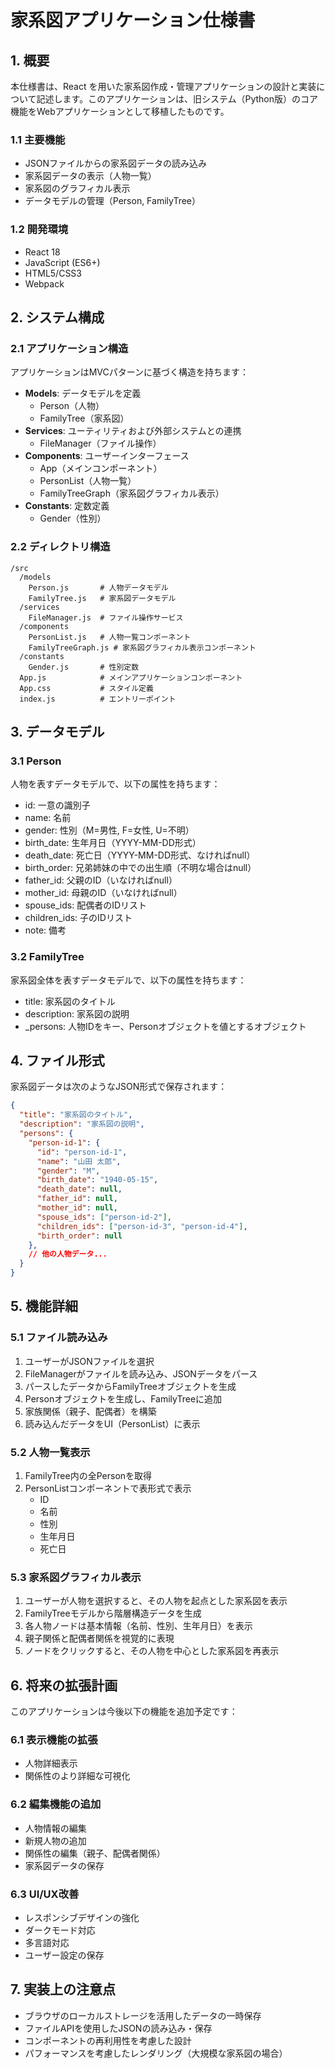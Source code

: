 # 家系図アプリケーション仕様書

## 1. 概要

本仕様書は、React を用いた家系図作成・管理アプリケーションの設計と実装について記述します。このアプリケーションは、旧システム（Python版）のコア機能をWebアプリケーションとして移植したものです。

### 1.1 主要機能

- JSONファイルからの家系図データの読み込み
- 家系図データの表示（人物一覧）
- 家系図のグラフィカル表示
- データモデルの管理（Person, FamilyTree）

### 1.2 開発環境

- React 18
- JavaScript (ES6+)
- HTML5/CSS3
- Webpack

## 2. システム構成

### 2.1 アプリケーション構造

アプリケーションはMVCパターンに基づく構造を持ちます：

- **Models**: データモデルを定義
  - Person（人物）
  - FamilyTree（家系図）
- **Services**: ユーティリティおよび外部システムとの連携
  - FileManager（ファイル操作）
- **Components**: ユーザーインターフェース
  - App（メインコンポーネント）
  - PersonList（人物一覧）
  - FamilyTreeGraph（家系図グラフィカル表示）
- **Constants**: 定数定義
  - Gender（性別）

### 2.2 ディレクトリ構造

```
/src
  /models
    Person.js       # 人物データモデル
    FamilyTree.js   # 家系図データモデル
  /services
    FileManager.js  # ファイル操作サービス
  /components
    PersonList.js   # 人物一覧コンポーネント
    FamilyTreeGraph.js # 家系図グラフィカル表示コンポーネント
  /constants
    Gender.js       # 性別定数
  App.js            # メインアプリケーションコンポーネント
  App.css           # スタイル定義
  index.js          # エントリーポイント
```

## 3. データモデル

### 3.1 Person

人物を表すデータモデルで、以下の属性を持ちます：

- id: 一意の識別子
- name: 名前
- gender: 性別（M=男性, F=女性, U=不明）
- birth_date: 生年月日（YYYY-MM-DD形式）
- death_date: 死亡日（YYYY-MM-DD形式、なければnull）
- birth_order: 兄弟姉妹の中での出生順（不明な場合はnull）
- father_id: 父親のID（いなければnull）
- mother_id: 母親のID（いなければnull）
- spouse_ids: 配偶者のIDリスト
- children_ids: 子のIDリスト
- note: 備考

### 3.2 FamilyTree

家系図全体を表すデータモデルで、以下の属性を持ちます：

- title: 家系図のタイトル
- description: 家系図の説明
- _persons: 人物IDをキー、Personオブジェクトを値とするオブジェクト

## 4. ファイル形式

家系図データは次のようなJSON形式で保存されます：

```json
{
  "title": "家系図のタイトル",
  "description": "家系図の説明",
  "persons": {
    "person-id-1": {
      "id": "person-id-1",
      "name": "山田 太郎",
      "gender": "M",
      "birth_date": "1940-05-15",
      "death_date": null,
      "father_id": null,
      "mother_id": null,
      "spouse_ids": ["person-id-2"],
      "children_ids": ["person-id-3", "person-id-4"],
      "birth_order": null
    },
    // 他の人物データ...
  }
}
```

## 5. 機能詳細

### 5.1 ファイル読み込み

1. ユーザーがJSONファイルを選択
2. FileManagerがファイルを読み込み、JSONデータをパース
3. パースしたデータからFamilyTreeオブジェクトを生成
4. Personオブジェクトを生成し、FamilyTreeに追加
5. 家族関係（親子、配偶者）を構築
6. 読み込んだデータをUI（PersonList）に表示

### 5.2 人物一覧表示

1. FamilyTree内の全Personを取得
2. PersonListコンポーネントで表形式で表示
   - ID
   - 名前
   - 性別
   - 生年月日
   - 死亡日

### 5.3 家系図グラフィカル表示

1. ユーザーが人物を選択すると、その人物を起点とした家系図を表示
2. FamilyTreeモデルから階層構造データを生成
3. 各人物ノードは基本情報（名前、性別、生年月日）を表示
4. 親子関係と配偶者関係を視覚的に表現
5. ノードをクリックすると、その人物を中心とした家系図を再表示

## 6. 将来の拡張計画

このアプリケーションは今後以下の機能を追加予定です：

### 6.1 表示機能の拡張

- 人物詳細表示
- 関係性のより詳細な可視化

### 6.2 編集機能の追加

- 人物情報の編集
- 新規人物の追加
- 関係性の編集（親子、配偶者関係）
- 家系図データの保存

### 6.3 UI/UX改善

- レスポンシブデザインの強化
- ダークモード対応
- 多言語対応
- ユーザー設定の保存

## 7. 実装上の注意点

- ブラウザのローカルストレージを活用したデータの一時保存
- ファイルAPIを使用したJSONの読み込み・保存
- コンポーネントの再利用性を考慮した設計
- パフォーマンスを考慮したレンダリング（大規模な家系図の場合）